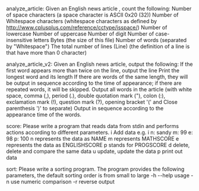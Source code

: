analyze_article:
Given an English news article , count the following:
Number of space characters (a space character is ASCII 0x20 (32))
Number of Whitespace characters (whitespace characters as defined by http://www.cplusplus.com/reference/cctype/isspace/)
Number of lowercase
Number of uppercase
Number of digit
Number of case-insensitive letters
Bytes (the size of this file)
Number of words (separated by "Whitespace")
The total number of lines (Line) (the definition of a line is that have more than 0 character)

analyze_article_v2:
Given an English news article, output the following:
If the first word appears more than twice on the line, output the line
Print the longest word and its length
If there are words of the same length, they will be output in sequence according to the time of appearance; if there are repeated words, it will be skipped.
Output all words in the article (with white space, comma (,), period (.), double quotation mark ("), colon (:), exclamation mark (!), question mark (?), opening bracket '(' and Close parenthesis ')' to separate)
Output in sequence according to the appearance time of the words.

score:
Please write a program that reads data from stdin and performs actions according to different parameters.
i Add data
e.g. i n: sandy m: 99 e: 98 p: 100
    n represents the data as NAME
    m represents MATHSCORE
    e represents the data as ENGLISHSCORE
    p stands for PROGSCORE
    d delete, delete and compare the same data
    u update, update the data
    p print out data

sort:
Please write a sorting program. The program provides the following parameters, the default sorting order is from small to large
-h --help usage
-n use numeric comparison
-r reverse output
